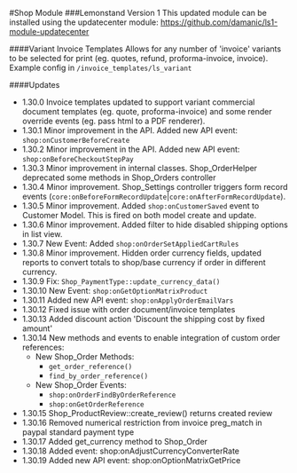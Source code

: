 #Shop Module
###Lemonstand Version 1
This updated module can be installed using the updatecenter module: https://github.com/damanic/ls1-module-updatecenter

####Variant Invoice Templates
Allows for any number of 'invoice' variants to be selected for print (eg. quotes, refund, proforma-invoice, invoice). Example config in `/invoice_templates/ls_variant`

####Updates
- 1.30.0 Invoice templates updated to support variant commercial document templates (eg. quote, proforma-invoice) and some render override events (eg. pass html to a PDF renderer).
- 1.30.1 Minor improvement in the API. Added new API event: `shop:onCustomerBeforeCreate`
- 1.30.2 Minor improvement in the API. Added new API event: `shop:onBeforeCheckoutStepPay`
- 1.30.3 Minor improvement in internal classes. Shop_OrderHelper deprecated some methods in Shop_Orders controller
- 1.30.4 Minor improvement. Shop_Settings controller triggers form record events (`core:onBeforeFormRecordUpdate`|`core:onAfterFormRecordUpdate`).
- 1.30.5 Minor improvement. Added `shop:onCustomerSaved` event to Customer Model. This is fired on both model create and update.
- 1.30.6 Minor improvement. Added filter to hide disabled shipping options in list view.
- 1.30.7 New Event: Added `shop:onOrderSetAppliedCartRules`
- 1.30.8 Minor improvement. Hidden order currency fields, updated reports to convert totals to shop/base currency if order in different currency.
- 1.30.9 Fix: `Shop_PaymentType::update_currency_data()`
- 1.30.10 New Event: `shop:onGetOptionMatrixProduct`
- 1.30.11 Added new API event: `shop:onApplyOrderEmailVars`
- 1.30.12 Fixed issue with order document/invoice templates
- 1.30.13 Added discount action 'Discount the shipping cost by fixed amount'
- 1.30.14 New methods and events to enable integration of custom order references:
    - New Shop_Order Methods:
        - `get_order_reference()` 
        - `find_by_order_reference()`
    - New Shop_Order Events: 
         - `shop:onOrderFindByOrderReference`
         - `shop:onGetOrderReference`
- 1.30.15 Shop_ProductReview::create_review() returns created review
- 1.30.16 Removed numerical restriction from invoice preg_match in paypal standard payment type
- 1.30.17 Added get_currency method to Shop_Order
- 1.30.18 Added event: shop:onAdjustCurrencyConverterRate
- 1.30.19 Added new API event: shop:onOptionMatrixGetPrice